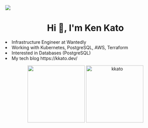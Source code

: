 ![](https://komarev.com/ghpvc/?username=kkato)

<h1 align="center">Hi 👋, I'm Ken Kato</h1>

<p>
  <li> Infrastructure Engineer at Wantedly </li> 
  <li> Working with Kubernetes, PostgreSQL, AWS, Terraform </li>  
  <li> Interested in Databases (PostgreSQL) </li> 
  <li> My tech blog https://kkato.dev/  </li>  
</p>

<p align="center">
  <img height="180px" src="https://github-readme-stats.vercel.app/api?username=kkato&layout=compact&rank_icon=github" />
  <img height="180px" src="https://github-readme-stats.vercel.app/api/top-langs/?username=kkato&rank_icon=github&layout=compact&show_icons=true" alt="kkato" />
</p>
